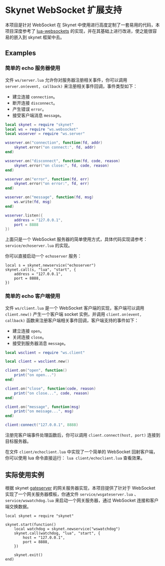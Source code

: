 # Skynet WebSocket 扩展支持

本项目是针对 WebSocket 在 Skynet 中使用进行高度定制了一套易用的代码，本项目深度参考了 [lua-websockets](https://github.com/lipp/lua-websockets) 的实现，并在其基础上进行改进，使之能很容易的嵌入到 skynet 框架中去。

## Examples

### 简单的 echo 服务器使用

文件 `ws/server.lua` 允许你对服务器注册相关事件，你可以调用 `server.on(event, callback)` 来注册相关事件回调，事件类型如下：

- 建立连接 `connection`。
- 断开连接 `disconnect`。
- 产生错误 `error`。
- 接受客户端消息 `message`。

``` lua
local skynet = require "skynet"
local ws = require "ws.websocket"
local wsserver = require "ws.server"

wsserver.on("connection", function(fd, addr) 
	skynet.error("on connect:", fd, addr)
end)

wsserver.on("disconnect", function(fd, code, reason) 
	skynet.error("on close:", fd, code, reason)
end)

wsserver.on("error", function(fd, err)
	skynet.error("on error:", fd, err)
end)

wsserver.on("message", function(fd, msg) 
	ws.write(fd, msg)
end)

wsserver.listen({
	address = "127.0.0.1",
	port = 8888
})
```

上面只是一个 WebSocket 服务器的简单使用方式，具体代码实现请参考：`service/echoserver.lua` 的实现。

你可以直接启动一个 `echoserver` 服务：

```
local s = skynet.newservice("echoserver")
skynet.call(s, "lua", "start", {
	address = "127.0.0.1",
	port = 8888,
})
```

### 简单的 echo 客户端使用

文件 `ws/client.lua` 是一个 WebSocket 客户端的实现，客户端可以调用 `client.new()` 产生一个客户端 socket 实例，并调用 `client.on(event, callback)` 函数来注册客户端相关事件回调，客户端支持的事件如下：

- 建立连接 `open`。
- 关闭连接 `close`。
- 接受到服务器消息 `message`。

``` lua
local wsclient = require "ws.client"

local client = wsclient.new()

client.on("open", function()
    print("on open...")
end)

client.on("close", function(code, reason)
    print("on close...", code, reason)
end)

client.on("message", function(msg)
    print("on message...", msg)
end)

client:connect("127.0.0.1", 8888)
```

注册完客户端事件处理函数后，你可以调用 `client.connect(host, port)` 连接到目标服务器。

在文件 `client/echoclient.lua` 中实现了一个简单的 WebSocket 回射客户端，你可以使用 lua 命令直接运行： `lua client/echoclient.lua` 查看效果。

## 实际使用实例

根据 skynet [gateserver](https://github.com/cloudwu/skynet/wiki/GateServer) 的网关服务器实现，本项目提供了针对于 WebSocket 实现了一个网关服务器模板，你通文件 `service/wsgateserver.lua` 、 `service/wswatchdog.lua` 来启动一个网关服务器，通过 WebSocket 连接和客户端交换数据。

```
local skynet = require "skynet"

skynet.start(function()
	local watchdog = skynet.newservice("wswatchdog")
	skynet.call(watchdog, "lua", "start", {
		host = "127.0.0.1",
		port = 8888,
	})

	skynet.exit()
end)
```